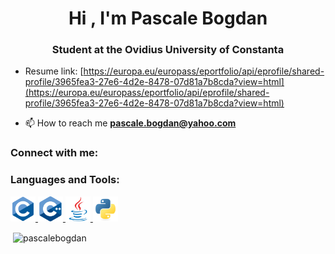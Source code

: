 <h1 align="center">Hi , I'm Pascale Bogdan</h1>
<h3 align="center">Student at the Ovidius University of Constanta</h3>

- Resume link: [https://europa.eu/europass/eportfolio/api/eprofile/shared-profile/3965fea3-27e6-4d2e-8478-07d81a7b8cda?view=html](https://europa.eu/europass/eportfolio/api/eprofile/shared-profile/3965fea3-27e6-4d2e-8478-07d81a7b8cda?view=html)

- 📫 How to reach me **pascale.bogdan@yahoo.com**

<h3 align="left">Connect with me:</h3>
<p align="left">
</p>

<h3 align="left">Languages and Tools:</h3>
<p align="left"> <a href="https://www.cprogramming.com/" target="_blank" rel="noreferrer"> <img src="https://raw.githubusercontent.com/devicons/devicon/master/icons/c/c-original.svg" alt="c" width="40" height="40"/> </a> <a href="https://www.w3schools.com/cpp/" target="_blank" rel="noreferrer"> <img src="https://raw.githubusercontent.com/devicons/devicon/master/icons/cplusplus/cplusplus-original.svg" alt="cplusplus" width="40" height="40"/> </a> <a href="https://www.java.com" target="_blank" rel="noreferrer"> <img src="https://raw.githubusercontent.com/devicons/devicon/master/icons/java/java-original.svg" alt="java" width="40" height="40"/> </a> <a href="https://www.python.org" target="_blank" rel="noreferrer"> <img src="https://raw.githubusercontent.com/devicons/devicon/master/icons/python/python-original.svg" alt="python" width="40" height="40"/> </a> </p>

<p>&nbsp;<img align="center" src="https://github-readme-stats.vercel.app/api?username=pascalebogdan&show_icons=true&locale=en" alt="pascalebogdan" /></p>
